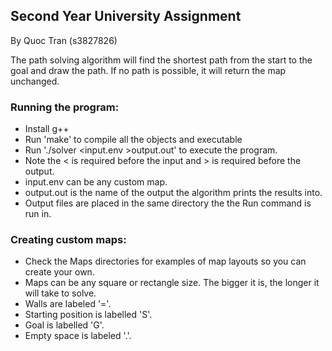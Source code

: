 ## Second Year University Assignment
By Quoc Tran (s3827826)

The path solving algorithm will find the shortest path from the start to the goal and draw the path. If no path is possible, it will return the map unchanged.

### Running the program:
- Install g++
- Run 'make' to compile all the objects and executable
- Run './solver <input.env >output.out' to execute the program.
- Note the < is required before the input and > is required before the output.
- input.env can be any custom map.
- output.out is the name of the output the algorithm prints the results into.
- Output files are placed in the same directory the the Run command is run in.

### Creating custom maps:
- Check the Maps directories for examples of map layouts so you can create your own.
- Maps can be any square or rectangle size. The bigger it is, the longer it will take to solve.
- Walls are labeled '='.
- Starting position is labelled 'S'.
- Goal is labelled 'G'.
- Empty space is labeled '.'.
